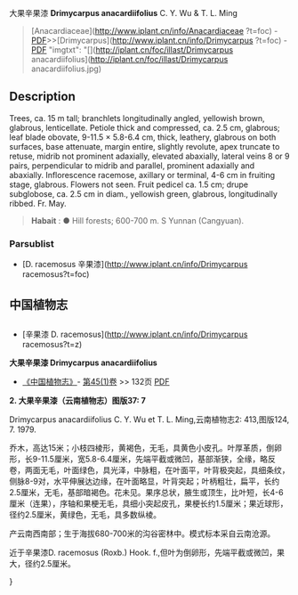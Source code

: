 大果辛果漆 **Drimycarpus anacardiifolius** C. Y. Wu & T. L. Ming

> [Anacardiaceae](http://www.iplant.cn/info/Anacardiaceae ?t=foc) - [PDF](http://iplant.cn/foc/pdf/Anacardiaceae.pdf)>>[Drimycarpus](http://www.iplant.cn/info/Drimycarpus ?t=foc) - [PDF](http://www.iplant.cn/foc/pdf/Drimycarpus.pdf)
  "imgtxt": "[](http://iplant.cn/foc/illast/Drimycarpus anacardiifolius](http://iplant.cn/foc/illast/Drimycarpus anacardiifolius.jpg)

## Description

Trees, ca. 15 m tall; branchlets longitudinally angled, yellowish brown, glabrous, lenticellate. Petiole thick and compressed, ca. 2.5 cm, glabrous; leaf blade obovate, 9-11.5 × 5.8-6.4 cm, thick, leathery, glabrous on both surfaces, base attenuate, margin entire, slightly revolute, apex truncate to retuse, midrib not prominent adaxially, elevated abaxially, lateral veins 8 or 9 pairs, perpendicular to midrib and parallel, prominent adaxially and abaxially. Inflorescence racemose, axillary or terminal, 4-6 cm in fruiting stage, glabrous. Flowers not seen. Fruit pedicel ca. 1.5 cm; drupe subglobose, ca. 2.5 cm in diam., yellowish green, glabrous, longitudinally ribbed. Fr. May.

> **Habait** : 
>● Hill forests; 600-700 m. S Yunnan (Cangyuan).

### Parsublist

* [D.  racemosus  辛果漆](http://www.iplant.cn/info/Drimycarpus racemosus?t=foc)

## 中国植物志

## 
* [辛果漆  D.  racemosus](http://www.iplant.cn/info/Drimycarpus racemosus?t=z)

**大果辛果漆 Drimycarpus anacardiifolius**

* [《中国植物志》](http://www.iplant.cn/frps)- [第45(1)卷](http://www.iplant.cn/frps/vol/45(1)) >> 132页 [PDF](http://www.iplant.cn/frps/pdf/45(1)/132.PDF)

**2. 大果辛果漆（云南植物志）图版37: 7**

Drimycarpus anacardiifolius C. Y. Wu et T. L. Ming,云南植物志2: 413,图版124, 7. 1979.

乔木，高达15米；小枝四棱形，黄褐色，无毛，具黄色小皮孔。叶厚革质，倒卵形，长9-11.5厘米，宽5.8-6.4厘米，先端平截或微凹，基部渐狭，全缘，略反卷，两面无毛，叶面绿色，具光泽，中脉粗，在叶面平，叶背极突起，具细条纹，侧脉8-9对，水平伸展达边缘，在叶面略显，叶背突起；叶柄粗壮，扁平，长约2.5厘米，无毛，基部暗褐色。花未见。果序总状，腋生或顶生，比叶短，长4-6厘米（连果），序轴和果梗无毛，具细小突起皮孔，果梗长约1.5厘米；果近球形，径约2.5厘米，黄绿色，无毛，具多数纵棱。

产云南西南部；生于海拔680-700米的沟谷密林中。模式标本采自云南沧源。

近于辛果漆D. racemosus (Roxb.) Hook. f.,但叶为倒卵形，先端平截或微凹，果大，径约2.5厘米。

}